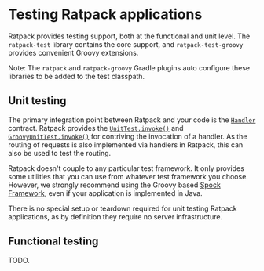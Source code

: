 # Testing Ratpack applications

Ratpack provides testing support, both at the functional and unit level.
The `ratpack-test` library contains the core support, and `ratpack-test-groovy` provides convenient Groovy extensions.

Note: The `ratpack` and `ratpack-groovy` Gradle plugins auto configure these libraries to be added to the test classpath.

## Unit testing

The primary integration point between Ratpack and your code is the [`Handler`](api/ratpack/handling/Handler.html) contract.
Ratpack provides the [`UnitTest.invoke()`](api/ratpack/test/UnitTest.html#invoke\(ratpack.handling.Handler,%20ratpack.util.Action\)) and
[`GroovyUnitTest.invoke()`](api/ratpack/groovy/test/GroovyUnitTest.html#invoke\(ratpack.handling.Handler,%20groovy.lang.Closure\)) for contriving the invocation of a handler.
As the routing of requests is also implemented via handlers in Ratpack, this can also be used to test the routing.

Ratpack doesn't couple to any particular test framework.
It only provides some utilities that you can use from whatever test framework you choose.
However, we strongly recommend using the Groovy based [Spock Framework](http://www.spockframework.org), even if your application is implemented in Java.

There is no special setup or teardown required for unit testing Ratpack applications, as by definition they require no server infrastructure.

## Functional testing

TODO.
